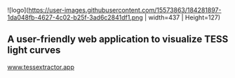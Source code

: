![logo](https://user-images.githubusercontent.com/15573863/184281897-1da048fb-4627-4c02-b25f-3ad6c2841df1.png | width=437 | Height=127)

## A user-friendly web application to visualize TESS light curves

www.tessextractor.app
